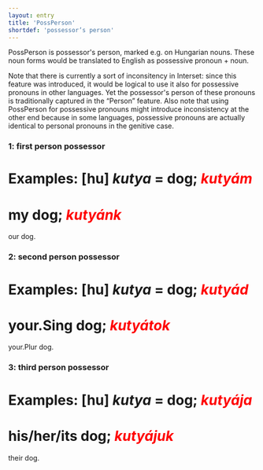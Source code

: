 ```yaml
---
layout: entry
title: 'PossPerson'
shortdef: 'possessor’s person'
---
```


PossPerson
is possessor's person, marked e.g. on Hungarian nouns. These noun
forms would be translated to English as possessive pronoun + noun.

Note
that there is currently a sort of inconsitency in Interset: since
this feature was introduced, it would be logical to use it also for
possessive pronouns in other languages. Yet the possessor's person of
these pronouns is traditionally captured in the &ldquo;Person&rdquo;
feature. Also note that using PossPerson for possessive pronouns
might introduce inconsistency at the other end because in some
languages, possessive pronouns are actually identical to personal
pronouns in the genitive case.

### 1: first person possessor

Examples:
[hu]
<I>kutya</I>
= dog;
<span style='color: red'><I>kutyám</I></span>
=
my dog;
<span style='color: red'><I>kutyá</I></span><span style='color: red'><I>nk</I></span>
=
our dog.

### 2: second person possessor

Examples:
[hu]
<I>kutya</I>
= dog;
<span style='color: red'><I>kutyá</I></span><span style='color: red'><I>d</I></span>
=
your.Sing dog;
<span style='color: red'><I>kutyá</I></span><span style='color: red'><I>tok</I></span>
=
your.Plur dog.

### 3: third person possessor

Examples:
[hu]
<I>kutya</I>
= dog;
<span style='color: red'><I>kutyá</I></span><span style='color: red'><I>ja</I></span>
=
his/her/its dog;
<span style='color: red'><I>kutyá</I></span><span style='color: red'><I>juk</I></span>
=
their dog.
